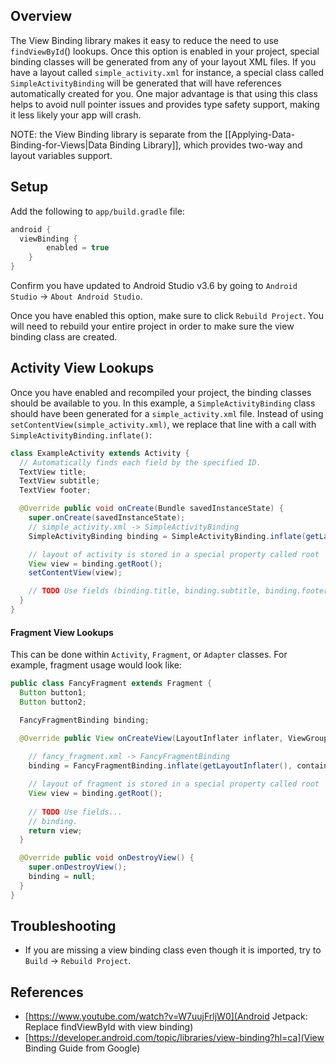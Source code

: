 ## Overview

The View Binding library makes it easy to reduce the need to use `findViewById`() lookups.  Once this option is enabled in your project, special binding classes will be generated from any of your layout XML files.  If you have a layout called `simple_activity.xml` for instance, a special class called `SimpleActivityBinding` will be generated that will have references automatically created for you.  One major advantage is that using this class helps to avoid null pointer issues and provides type safety support, making it less likely your app will crash.

NOTE: the View Binding library is separate from the [[Applying-Data-Binding-for-Views|Data Binding Library]], which provides two-way and layout variables support.  

## Setup

Add the following to `app/build.gradle` file:

```gradle
android {
  viewBinding {
        enabled = true
    }
}
```

Confirm you have updated to Android Studio v3.6 by going to `Android Studio` -> `About Android Studio`.

Once you have enabled this option, make sure to click `Rebuild Project`.  You will need to rebuild your entire project in order to make sure the view binding class are created.

## Activity View Lookups

Once you have enabled and recompiled your project, the binding classes should be available to you.  In this example, a `SimpleActivityBinding` class should have been generated for a `simple_activity.xml` file.  Instead of using `setContentView(simple_activity.xml)`, we replace that line with a call with `SimpleActivityBinding.inflate()`:

```java
class ExampleActivity extends Activity {
  // Automatically finds each field by the specified ID.
  TextView title;
  TextView subtitle;
  TextView footer;

  @Override public void onCreate(Bundle savedInstanceState) {
    super.onCreate(savedInstanceState);
    // simple_activity.xml -> SimpleActivityBinding
    SimpleActivityBinding binding = SimpleActivityBinding.inflate(getLayoutInflater());

    // layout of activity is stored in a special property called root
    View view = binding.getRoot();
    setContentView(view);

    // TODO Use fields (binding.title, binding.subtitle, binding.footer, etc.)
  }
}
```

#### Fragment View Lookups

This can be done within `Activity`, `Fragment`, or `Adapter` classes. For example, fragment usage would look like:

```java
public class FancyFragment extends Fragment {
  Button button1;
  Button button2;

  FancyFragmentBinding binding;

  @Override public View onCreateView(LayoutInflater inflater, ViewGroup container, Bundle savedInstanceState) { 
    
    // fancy_fragment.xml -> FancyFragmentBinding
    binding = FancyFragmentBinding.inflate(getLayoutInflater(), container, false);

    // layout of fragment is stored in a special property called root
    View view = binding.getRoot();
    			 
    // TODO Use fields...
    // binding.
    return view;
  }

  @Override public void onDestroyView() {
    super.onDestroyView();
    binding = null;
  }
}
```

## Troubleshooting

* If you are missing a view binding class even though it is imported, try to `Build` -> `Rebuild Project`.

## References

* [https://www.youtube.com/watch?v=W7uujFrljW0](Android Jetpack: Replace findViewById with view binding)
* [https://developer.android.com/topic/libraries/view-binding?hl=ca](View Binding Guide from Google)